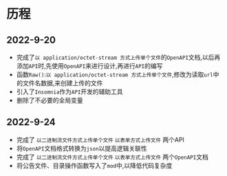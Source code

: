 # 历程

## 2022-9-20

- 完成了`以 application/octet-stream 方式上传单个文件`的`OpenAPI`文档,以后再添加`API`时,先使用`OpenAPI`来进行设计,再进行`API`的编写
- 函数`Raw()`:`以 application/octet-stream 方式上传单个文件`,修改为读取`url`中的文件名数据,来创建上传的文件
- 引入了`Insomnia`作为`API`开发的辅助工具
- 删除了不必要的全局变量

## 2022-9-24

- 完成了 `以二进制流文件方式上传单个文件` `以表单方式上传文件` 两个API
- 将`OpenAPI`文档格式转换为`json`以提高逻辑关联性
- 完成了 `以二进制流文件方式上传单个文件` `以表单方式上传文件` 两个`OpenAPI`文档
- 将公告文件、目录操作函数写入了`mod`中,以降低代码复杂度